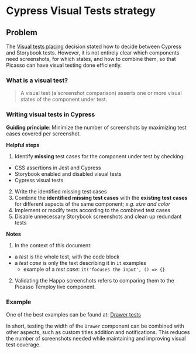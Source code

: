 # Cypress Visual Tests strategy

## Problem

The [Visual tests placing](./05-visual-tests-placing.md) decision stated how to decide between Cypress and Storybook tests.
However, it is not entirely clear which components need screenshots, for which states, and how to combine them, so that Picasso can have visual testing done efficiently.

### What is a visual test?

> A visual test (a screenshot comparison) asserts one or more visual states of the component under test.

### Writing visual tests in Cypress

**Guiding principle**: Minimize the number of screenshots by maximizing test cases covered per screenshot.

**Helpful steps**
1. Identify **missing** test cases for the component under test by checking:
- CSS assertions in Jest and Cypress
- Storybook enabled and disabled visual tests
- Cypress visual tests
2. Write the identified missing test cases
3. Combine the **identified missing test cases** with the **existing test cases** for different aspects of the same component; *e.g. size and color*
4. Implement or modify tests according to the combined test cases
5. Disable unnecessary Storybook screenshots and clean up redundant tests

**Notes**

1. In the context of this document:
- a *test* is the whole test, with the code block
- a *test case* is only the text describing it in `it` examples
  - example of a *test case*: `it('focuses the input', () => {}`
2. Validating the Happo screenshots refers to comparing them to the Picasso Temploy live component.

### Example

One of the best examples can be found at: [Drawer tests](https://github.com/toptal/picasso/pull/2856/files#r890956818)

In short, testing the width of the `Drawer` component can be combined with other aspects, such as custom titles addition and notifications.
This reduces the number of screenshots needed while maintaining and improving visual test coverage.
